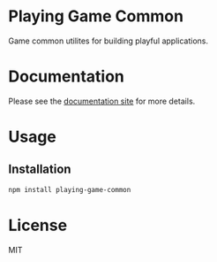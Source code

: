 Playing Game Common
===================

Game common utilites for building playful applications.

# Documentation

Please see the [documentation site](https://playingio.github.io) for more details.

# Usage

## Installation

```bash
npm install playing-game-common
```

# License

MIT